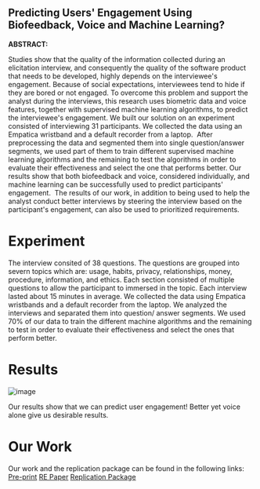 ##  Predicting Users' Engagement Using Biofeedback, Voice and Machine Learning?
**ABSTRACT:**

Studies show that the quality of the information collected during an elicitation interview, and consequently the quality of the software product that needs to be developed, highly depends on the interviewee's engagement. Because of social expectations, interviewees tend to hide if they are bored or not engaged. To overcome this problem and support the analyst during the interviews, this research uses biometric data and voice features, together with supervised machine learning algorithms, to predict the interviewee's engagement. We built our solution on an experiment consisted of interviewing 31 participants. We collected the data using an Empatica wristband and a default recorder from a laptop.  After preprocessing the data and segmented them into single question/answer segments, we used part of them to train different supervised machine learning algorithms and the remaining to test the algorithms in order to evaluate their effectiveness and select the one that performs better. Our results show that both biofeedback and voice, considered individually, and machine learning can be successfully used to predict participants' engagement.  The results of our work, in addition to being used to help the analyst conduct better interviews by steering the interview based on the participant's engagement, can also be used to prioritized requirements.


#  Experiment

  The interview consited of 38 questions. The questions are grouped into severn topics which are: usage, habits, privacy, relationships, money, procedure, information, and ethics. Each section consisted of multiple questions to allow the participant to immersed in the topic. Each interview lasted about 15 minutes in average. We collected the data using Empatica wristbands and a default recorder from the laptop.
   We analyzed the  interviews and separated them into question/ answer segments. We used 70% of our data to train the different machine algorithms  and the remaining to test in order to evaluate their effectiveness and select the ones that perform better.
  
# Results
 
  
![image](https://user-images.githubusercontent.com/49622433/116079738-2b675780-a666-11eb-903e-eb20f791ea52.png)

Our results show that we can predict user engagement! Better yet voice alone give us desirable results.


# Our Work
Our work and the replication package can be found in the following links:
 [Pre-print](https://www.researchgate.net/publication/350674114_Using_Voice_and_Biofeedback_to_Predict_User_Engagement_during_Requirements_Interviews)
 [RE Paper](https://ieeexplore.ieee.org/abstract/document/9218155)
  [Replication Package](https://github.com/alessioferrari/VoiceBiofeedEmo)
 
